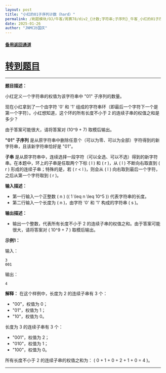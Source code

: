 ```yaml
---
layout: post
title: "小红的01子序列计数（hard）"
permalink: /刷题模块/OJ/牛客/周赛78/div2_{计数;字符串;子序列}_牛客_小红的01子序列计数（hard）.md/
date: 2025-01-26
author: "JNMC孙国庆"
---
```


#### [备用返回通道](../../README.md)
# [转到题目](https://ac.nowcoder.com/acm/contest/100671/F)

---

**题目描述：**

小红定义一个字符串的权值为该字符串中 "01" 子序列的数量。

现在小红拿到了一个由字符 '0' 和 '1' 组成的字符串环（即最后一个字符下一个是第一个字符）。小红想知道，这个环的所有长度不小于 2 的连续子串的权值之和是多少？

由于答案可能很大，请将答案对 \(10^9 + 7\) 取模后输出。

**"01" 子序列** 是从原字符串中删除任意个（可以为零、可以为全部）字符得到的新字符串，且该新字符串恰好是 "01"。

**子串** 是从原字符串中，连续选择一段字符（可以全选、可以不选）得到的新字符串。在本题中，环上的子串是任取两个下标 \( l \) 和 \( r \)，从 \( l \) 不断向右取直到 \( r \) 形成的连续子串；特殊的是，若 \( r < l \)，则会从 \( l \) 向右取到最后一个字符，之后从第一个字符取到 \( r \)。

**输入描述：**
- 第一行输入一个正整数 \( n \) (\( 1 \leq n \leq 10^5 \)) 代表字符串的长度。
- 第二行输入一个长度为 \( n \)，由字符 '0' 和 '1' 构成的字符串 \( s \)。

**输出描述：**
- 输出一个整数，代表所有长度不小于 2 的连续子串的权值之和。由于答案可能很大，请将答案对 \( 10^9 + 7 \) 取模后输出。

**示例1：**

输入：
```
3
001
```

输出：
```
4
```

**解释：**
在这个样例中，长度为 2 的连续子串有 3 个：
- "00"，权值为 0；
- "01"，权值为 1；
- "10"，权值为 0。

长度为 3 的连续子串有 3 个：
- "001"，权值为 2；
- "010"，权值为 1；
- "100"，权值为 0。

所有长度不小于 2 的连续子串的权值之和为：
\( 0 + 1 + 0 + 2 + 1 + 0 = 4 \)。



---